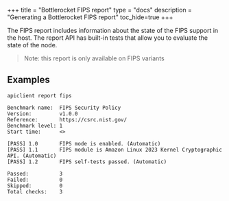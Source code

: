 +++
title = "Bottlerocket FIPS report"
type = "docs"
description = "Generating a Bottlerocket FIPS report"
toc_hide=true
+++

The FIPS report includes information about the state of the FIPS support in the host.
The report API has built-in tests that allow you to evaluate the state of the node.

> Note: this report is only available on FIPS variants

## Examples

```shell
apiclient report fips

Benchmark name:  FIPS Security Policy
Version:         v1.0.0
Reference:       https://csrc.nist.gov/
Benchmark level: 1
Start time:      <>

[PASS] 1.0       FIPS mode is enabled. (Automatic)
[PASS] 1.1       FIPS module is Amazon Linux 2023 Kernel Cryptographic API. (Automatic)
[PASS] 1.2       FIPS self-tests passed. (Automatic)

Passed:          3
Failed:          0
Skipped:         0
Total checks:    3
```

